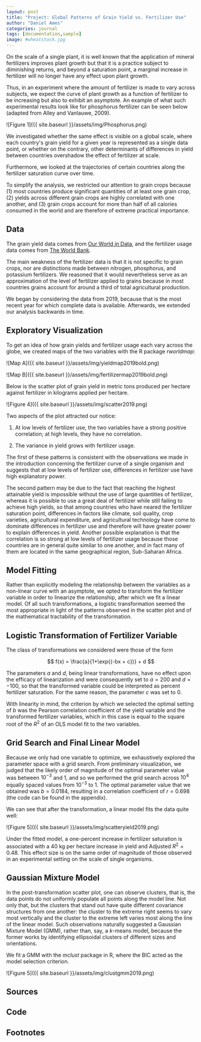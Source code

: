 ```yaml
---
layout: post
title: "Project: Global Patterns of Grain Yield vs. Fertilizer Use"
author: "Daniel Ames"
categories: journal
tags: [documentation,sample]
image: #wheatstock.jpg
---
```

On the scale of a single plant, it is well known that the application of mineral fertilizers improves plant growth but that it is a practice subject to diminishing returns, and beyond a saturation point, a marginal increase in fertilizer will no longer have any effect upon plant growth.

Thus, in an experiment where the amount of fertilizer is made to vary across subjects, we expect the curve of plant growth as a function of fertilizer to be increasing but also to exhibit an asymptote. An example of what such experimental results look like for phosphorus fertilizer can be seen below (adapted from Alley and Vanlauwe, 2009).

![Figure 1]({{ site.baseurl }}/assets/img/Phosphorus.png)

We investigated whether the same effect is visible on a global scale, where each country's grain yield for a given year is represented as a single data point, or whether on the contrary, other determinants of differences in yield between countries overshadow the effect of fertilizer at scale. 

Furthermore, we looked at the trajectories of certain countries along the fertilizer saturation curve over time.

To simplify the analysis, we restricted our attention to grain crops because (1) most countries produce significant quantities of at least one grain crop, (2) yields across different grain crops are highly correlated with one another, and (3) grain crops account for more than half of all calories consumed in the world and are therefore of extreme practical importance.

## Data

The grain yield data comes from [Our World in Data](https://ourworldindata.org/crop-yields), and the fertilizer usage data comes from [The World Bank](https://data.worldbank.org/indicator/AG.CON.FERT.ZS). 

The main weakness of the fertilizer data is that it is not specific to grain crops, nor are distinctions made between nitrogen, phosphorus, and potassium fertilizers. We reasoned that it would nevertheless serve as an approximation of the level of fertilizer applied to grains because in most countries grains account for around a third of total agricultural production.

We began by considering the data from 2019, because that is the most recent year for which complete data is available. Afterwards, we extended our analysis backwards in time.

## Exploratory Visualization
To get an idea of how grain yields and fertilizer usage each vary across the globe, we created maps of the two variables with the R package _rworldmap_:

![Map A]({{ site.baseurl }}/assets/img/yieldmap2019bold.png)

![Map B]({{ site.baseurl }}/assets/img/fertilizermap2019bold.png)

Below is the scatter plot of grain yield in metric tons produced per hectare against fertilizer in kilograms applied per hectare. 

![Figure 4]({{ site.baseurl }}/assets/img/scatter2019.png)

Two aspects of the plot attracted our notice:

1. At low levels of fertilizer use, the two variables have a strong positive correlation; at high levels, they have no correlation.

2. The variance in yield grows with fertilizer usage.

The first of these patterns is consistent with the observations we made in the introduction concerning the fertilizer curve of a single organism and suggests that at low levels of fertilizer use, differences in fertilizer use have high explanatory power.

The second pattern may be due to the fact that reaching the highest attainable yield is impossible without the use of large quantities of fertilizer, whereas it is possible to use a great deal of fertilizer while still failing to achieve high yields, so that among countries who have neared the fertilizer saturation point, differences in factors like climate, soil quality, crop varieties, agricultural expenditure, and agricultural technology have come to dominate differences in fertilizer use and therefore will have greater power to explain differences in yield. Another possible explanation is that the correlation is so strong at low levels of fertilizer usage because those countries are in general quite similar to one another, and in fact many of them are located in the same geographical region, Sub-Saharan Africa.

## Model Fitting

Rather than explicitly modeling the relationship between the variables as a non-linear curve with an asymptote, we opted to transform the fertilizer variable in order to linearize the relationship, after which we fit a linear model. Of all such transformations, a logistic transformation seemed the most appropriate in light of the patterns observed in the scatter plot and of the mathematical tractability of the transformation.

## Logistic Transformation of Fertilizer Variable

The class of transformations we considered were those of the form 

$$
f(x) = \frac{a}{1+\exp{(-bx + c})} + d
$$

The parameters $a$ and $d$, being linear transformations, have no effect upon the efficacy of linearization and were consequently set to $a = 200$ and $d = -100$, so that the transformed variable could be interpreted as percent fertilizer saturation. For the same reason, the parameter $c$ was set to $0$.

With linearity in mind, the criterion by which we selected the optimal setting of $b$ was the Pearson correlation coefficient of the yield variable and the transformed fertilizer variables, which in this case is equal to the square root of the $R^2$ of an OLS model fit to the two variables.

## Grid Search and Final Linear Model
Because we only had one variable to optimize, we exhaustively explored the parameter space with a grid search. From preliminary visualization, we judged that the likely order of magnitude of the optimal parameter value was between $10^{-3}$ and 1, and so we performed the grid search across $10^4$ equally spaced values from $10^{-3}$ to 1. The optimal parameter value that we obtained was $b = 0.0184$, resulting in a correlation coefficient of $r = 0.698$ (the code can be found in the appendix).

We can see that after the transformation, a linear model fits the data quite well:

![Figure 5]({{ site.baseurl }}/assets/img/scatteryield2019.png)

Under the fitted model, a one-percent increase in fertilizer saturation is associated with a 40 kg per hectare increase in yield and Adjusted $R^2 = 0.48$. This effect size is on the same order of magnitude of those observed in an experimental setting on the scale of single organisms.

## Gaussian Mixture Model

In the post-transformation scatter plot, one can observe clusters, that is, the data points do not uniformly populate all points along the model line. Not only that, but the clusters that stand out have quite different covariance structures from one another: the cluster to the extreme right seems to vary most vertically and the cluster to the extreme left varies most along the line of the linear model. Such observations naturally suggested a Gaussian Mixture Model (GMM), rather than, say, a $k$-means model, because the former works by identifying ellipsoidal clusters of different sizes and orientations.

We fit a GMM with the $mclust$ package in R, where the BIC acted as the model selection criterion.

![Figure 5]({{ site.baseurl }}/assets/img/clustgmm2019.png)

## Sources

## Code

## Footnotes


